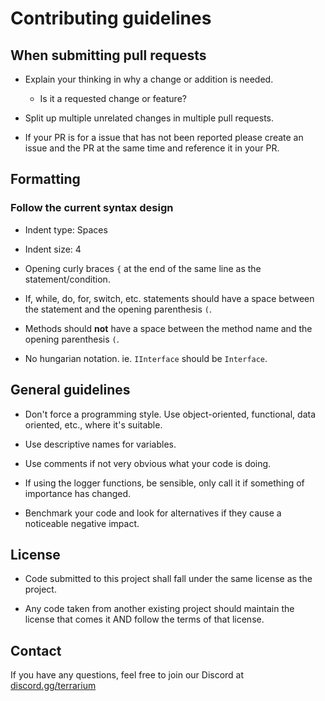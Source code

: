 # Contributing guidelines

## When submitting pull requests

* Explain your thinking in why a change or addition is needed.
    * Is it a requested change or feature?

* Split up multiple unrelated changes in multiple pull requests.

* If your PR is for a issue that has not been reported please create an issue and the PR at the same time and reference it in your PR.

## Formatting

### Follow the current syntax design

* Indent type: Spaces

* Indent size: 4

* Opening curly braces `{` at the end of the same line as the statement/condition.

* If, while, do, for, switch, etc. statements should have a space between the statement and the opening parenthesis `(`.

* Methods should **not** have a space between the method name and the opening parenthesis `(`.

* No hungarian notation. ie. `IInterface` should be `Interface`.

## General guidelines

* Don't force a programming style. Use object-oriented, functional, data oriented, etc., where it's suitable.

* Use descriptive names for variables.

* Use comments if not very obvious what your code is doing.

* If using the logger functions, be sensible, only call it if something of importance has changed.

* Benchmark your code and look for alternatives if they cause a noticeable negative impact.

## License

* Code submitted to this project shall fall under the same license as the project.

* Any code taken from another existing project should maintain the license that comes it AND follow the terms of that license.


## Contact

If you have any questions, feel free to join our Discord at [discord.gg/terrarium](https://discord.gg/terrarium)
